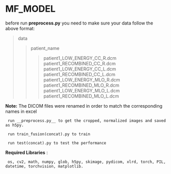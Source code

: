 # MF_MODEL
before run **preprocess.py** you need to make sure your data follow the above format:  
>data  
  >>patient_name  
  >>>patient1_LOW_ENERGY_CC_R.dcm     
  patient1_RECOMBINED_CC_R.dcm  
  patient1_LOW_ENERGY_CC_L.dcm  
  patient1_RECOMBINED_CC_L.dcm  
  patient1_LOW_ENERGY_MLO_R.dcm  
  patient1_RECOMBINED_MLO_R.dcm  
  patient1_LOW_ENERGY_MLO_L.dcm  
  patient1_RECOMBINED_MLO_L.dcm  

**Note:** The DICOM files were renamed in order to match the corresponding names in excel  

 
     run __preprocess.py__ to get the cropped, normalized images and saved as h5py.  
     
     run train_fusion(concat).py to train  
     
     run test(concat).py to test the performance  
      
**Required Libraries** :  
 
     os, cv2, math, numpy, glob, h5py, skimage, pydicom, xlrd, torch, PIL, datetime, torchvision, matplotlib.
